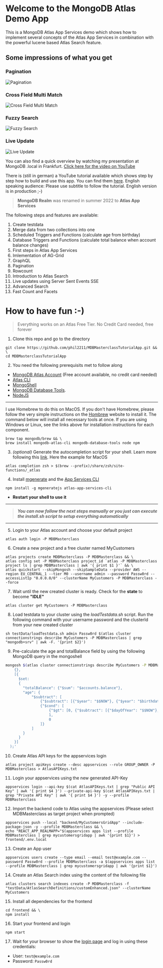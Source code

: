 # Welcome to the MongoDB Atlas Demo App
This is a MongoDB Atlas App Services demo which shows how to implement several concepts of the Atlas App Services in combination with the powerful lucene based Atlas Search feature.

## Some impressions of what you get
### Pagination
![Pagination](/assets/pagination.gif)

### Cross Field Multi Match
![Cross Field Multi Match](/assets/cross%20field%20multi%20match.gif)

### Fuzzy Search
![Fuzzy Search](/assets/fuzzy%20search.gif)

### Live Update
![Live Update](/assets/live%20update.gif)

You can also find a quick overview by watching my presentation at MongoDB .local in Frankfurt. [Click here for the video on YouTube](https://youtu.be/vCH4Z4-LS6M)

There is (still in german) a YouTube tutorial available which shows step by step how to build and use this app. You can find them [here](https://youtube.com/playlist?list=PLw_MyzE5EpxVOrsqs9SyCnl3exSkPm1TR). English speaking audience: Please use subtitle to follow the tutorial. English version is in production ;-) 

> **MongoDB Realm** was renamed in summer 2022 to **Atlas App Services**

The following steps and features are available:

1. Create testdata
2. Merge data from two collections into one
3. Scheduled Triggers and Functions (calculate age from birthday)
4. Database Triggers and Functions (calculate total balance when account balance changes)
5. First steps in Atlas App Services
6. Imlementation of AG-Grid
7. GraphQL
8. Pagination
9. Rowcount
10. Introduction to Atlas Search
11. Live updates using Server Sent Events SSE
12. Advanced Search
13. Fast Count and Facets

# How to have fun :-)
> Everything works on an Atlas Free Tier. No Credit Card needed, free forever

1. Clone this repo and go to the directory
```
git clone https://github.com/phil2211/MDBMasterclassTutorialApp.git && \
cd MDBMasterclassTutorialApp
```
2. You need the following prerequisits met to follow along
- [MongoDB Atlas Account](https://cloud.mongodb.com) (Free account available, no credit card needed)
- [Atlas CLI](https://www.mongodb.com/tools/atlas-cli)
- [MongoShell](https://www.mongodb.com/docs/v4.4/mongo/)
- [MongoDB Database Tools](https://www.mongodb.com/docs/database-tools/). 
- [NodeJS](https://nodejs.org/)
---
I use Homebrew to do this on MacOS. If you don't have Homebrew, please follow the very simple instructions on the [Hombrew](https://brew.sh/) website to install it. The command below will install all necessary tools at once. If you are using Windows or Linux, see the links above for installation instructions for each component.
```
brew tap mongodb/brew && \
brew install mongodb-atlas-cli mongodb-database-tools node npm
```
3. *(optional)* Generate the autocompletion script for your shell. Learn more following this [link](https://www.mongodb.com/docs/atlas/cli/stable/command/atlas-completion-bash/). Here the example for MacOS 
```
atlas completion zsh > $(brew --prefix)/share/zsh/site-functions/_atlas
```
4. Install [mgenerate](https://github.com/rueckstiess/mgeneratejs) and the [App Services CLI](https://www.mongodb.com/docs/atlas/app-services/cli/)
```
npm install -g mgeneratejs atlas-app-services-cli
```
- **Restart your shell to use it**
---

> ***You can now follow the next steps manually or you just can execute the install.sh script to setup everything automatically***

---

5. Login to your Atlas account and choose your default project
```
atlas auth login -P MDBMasterclass
```

6. Create a new project and a free cluster named MyCustomers
```
atlas projects create MDBMasterclass -P MDBMasterclass && \
atlas config set -P MDBMasterclass project_id `atlas -P MDBMasterclass project ls | grep MDBMasterclass | awk '{ print $1 }'` && \
atlas quickstart --skipMongosh --skipSampleData --provider AWS --region EU_CENTRAL_1 --tier M0 --username admin --password Passw0rd --accessListIp "0.0.0.0/0" --clusterName MyCustomers -P MDBMasterclass --force 
```
7. Wait until the new created cluster is ready. Check for the **state** to become **"IDLE"**
```
atlas cluster get MyCustomers -P MDBMasterclass
```
8. Load testdata to your cluster using the *loadTestdata.sh* script. Run the following command with your username password and the clusterId from your new created cluster
```
sh testData/loadTestdata.sh admin Passw0rd $(atlas cluster connectionstrings describe MyCustomers -P MDBMasterclass | grep "mongodb+srv" | awk -F. '{print $2}')
```
9. Pre-calculate the age and totalBalance field by using the following MongoDB query in the mongoshell
```bash
mongosh $(atlas cluster connectionstrings describe MyCustomers -P MDBMasterclass | grep "mongodb+srv")/MyCustomers --apiVersion 1 --username admin --password Passw0rd --eval 'db.customerSingleView.updateMany(
    {},
    [{
      $set:
      {
        "totalBalance": {"$sum": "$accounts.balance"},
        "age": {
            "$subtract": [
                {"$subtract": [{"$year": "$$NOW"}, {"$year": "$birthdate"}]},
                {"$cond": [
                    {"$gt": [0, {"$subtract": [{"$dayOfYear": "$$NOW"},{"$dayOfYear": "$birthdate"}]}]},
                    1,
                    0
                ]}
            ]
        }
      }
    }]
  );'
```
10. Create Atlas API keys for the appservices login
```
atlas project apiKeys create --desc appservices --role GROUP_OWNER -P MDBMasterclass > AtlasAPIKeys.txt
```
11. Login your appservices using the new generated API-Key
```
appservices login --api-key $(cat AtlasAPIKeys.txt | grep "Public API Key" | awk '{ print $4 }') --private-api-key $(cat AtlasAPIKeys.txt | grep "Private API Key" | awk '{ print $4 }') -y --profile MDBMasterclass
```
12. Import the backend code to Atlas using the appservices (Please select MDBMasterclass as target project when prompted)
```
appservices push --local "backend/MyCustomersGridApp" --include-package-json -y --profile MDBMasterclass && \
echo "REACT_APP_REALMAPP="$(appservices apps list --profile MDBMasterclass | grep mycustomersgridapp | awk '{print $1}') > frontend/.env.local
```
13. Create an App user
```
appservices users create --type email --email test@example.com --password Passw0rd --profile MDBMasterclass -a $(appservices apps list --profile MDBMasterclass | grep mycustomersgridapp | awk '{print $1}')
```
14. Create an Atlas Search index using the content of the following file
```
atlas clusters search indexes create -P MDBMasterclass -f "testData/AtlasSearchDefinitions/customEnhanced.json" --clusterName MyCustomers
```

15. Install all dependencies for the frontend
```
cd frontend && \
npm install
```
16. Start your frontend and login
```
npm start
```
17. Wait for your browser to show the [login page](http://localhost:3000) and log in using these credentials:
- User: ``test@example.com``
- Password: ``Passw0rd`` 